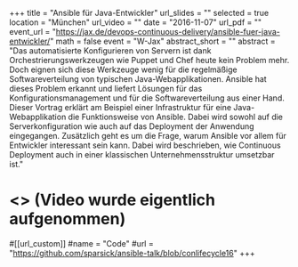 +++
title = "Ansible für Java-Entwickler"
url_slides = ""
selected = true
location = "München"
url_video = ""
date = "2016-11-07"
url_pdf = ""
event_url = "https://jax.de/devops-continuous-delivery/ansible-fuer-java-entwickler/"
math = false
event = "W-Jax"
abstract_short = ""
abstract = "Das automatisierte Konfigurieren von Servern ist dank Orchestrierungswerkzeugen wie Puppet und Chef heute kein Problem mehr. Doch eignen sich diese Werkzeuge wenig für die regelmäßige Softwareverteilung von typischen Java-Webapplikationen. Ansible hat dieses Problem erkannt und liefert Lösungen für das Konfigurationsmanagement und für die Softwareverteilung aus einer Hand. Dieser Vortrag erklärt am Beispiel einer Infrastruktur für eine Java-Webapplikation die Funktionsweise von Ansible. Dabei wird sowohl auf die Serverkonfiguration wie auch auf das Deployment der Anwendung eingegangen. Zusätzlich geht es um die Frage, warum Ansible vor allem für Entwickler interessant sein kann. Dabei wird beschrieben, wie Continuous Deployment auch in einer klassischen Unternehmensstruktur umsetzbar ist."
# <> (Video wurde eigentlich aufgenommen)

#[[url_custom]]
#name = "Code"
#url = "https://github.com/sparsick/ansible-talk/blob/conlifecycle16"
+++
